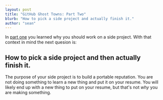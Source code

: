 ```yaml
---
layout: post
title: "GitHub Ghost Towns: Part Two"
blurb: "How to pick a side project and actually finish it."
author: "sean"
---
```


In [part one](blog/2015/01/15/github-ghost-towns/) you learned why you should work on a side project. With that context in mind the next quesion is:

How to pick a side project and then actually finish it.
------------------------------

The purpose of your side project is to build a portable reputation. You are not doing something to learn a new thing and put it on your resume. You will likely end up with a new thing to put on your resume, but that's not *why* you are making something.


